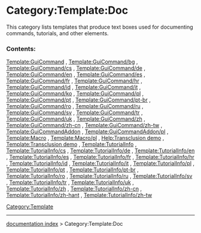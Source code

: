 # Category:Template:Doc
This category lists templates that produce text boxes used for documenting commands, tutorials, and other elements.

### Contents:

[Template:GuiCommand](Template:GuiCommand.md) , [Template:GuiCommand/bg](Template:GuiCommand/bg.md) , [Template:GuiCommand/cs](Template:GuiCommand/cs.md) , [Template:GuiCommand/de](Template:GuiCommand/de.md) , [Template:GuiCommand/en](Template:GuiCommand/en.md) , [Template:GuiCommand/es](Template:GuiCommand/es.md) , [Template:GuiCommand/fr](Template:GuiCommand/fr.md) , [Template:GuiCommand/hr](Template:GuiCommand/hr.md) , [Template:GuiCommand/id](Template:GuiCommand/id.md) , [Template:GuiCommand/it](Template:GuiCommand/it.md) , [Template:GuiCommand/ko](Template:GuiCommand/ko.md) , [Template:GuiCommand/pl](Template:GuiCommand/pl.md) , [Template:GuiCommand/pt](Template:GuiCommand/pt.md) , [Template:GuiCommand/pt-br](Template:GuiCommand/pt-br.md) , [Template:GuiCommand/ro](Template:GuiCommand/ro.md) , [Template:GuiCommand/ru](Template:GuiCommand/ru.md) , [Template:GuiCommand/sv](Template:GuiCommand/sv.md) , [Template:GuiCommand/tr](Template:GuiCommand/tr.md) , [Template:GuiCommand/uk](Template:GuiCommand/uk.md) , [Template:GuiCommand/zh](Template:GuiCommand/zh.md) , [Template:GuiCommand/zh-cn](Template:GuiCommand/zh-cn.md) , [Template:GuiCommand/zh-tw](Template:GuiCommand/zh-tw.md) , [Template:GuiCommandAddon](Template:GuiCommandAddon.md) , [Template:GuiCommandAddon/pl](Template:GuiCommandAddon/pl.md) , [Template:Macro](Template:Macro.md) , [Template:Macro/pl](Template:Macro/pl.md) , [Help:Transclusion demo](Help:Transclusion_demo.md) , [Template:Transclusion demo](Template:Transclusion_demo.md) , [Template:TutorialInfo](Template:TutorialInfo.md) , [Template:TutorialInfo/cs](Template:TutorialInfo/cs.md) , [Template:TutorialInfo/de](Template:TutorialInfo/de.md) , [Template:TutorialInfo/en](Template:TutorialInfo/en.md) , [Template:TutorialInfo/es](Template:TutorialInfo/es.md) , [Template:TutorialInfo/fr](Template:TutorialInfo/fr.md) , [Template:TutorialInfo/hr](Template:TutorialInfo/hr.md) , [Template:TutorialInfo/id](Template:TutorialInfo/id.md) , [Template:TutorialInfo/it](Template:TutorialInfo/it.md) , [Template:TutorialInfo/pl](Template:TutorialInfo/pl.md) , [Template:TutorialInfo/pt](Template:TutorialInfo/pt.md) , [Template:TutorialInfo/pt-br](Template:TutorialInfo/pt-br.md) , [Template:TutorialInfo/ro](Template:TutorialInfo/ro.md) , [Template:TutorialInfo/ru](Template:TutorialInfo/ru.md) , [Template:TutorialInfo/sv](Template:TutorialInfo/sv.md) , [Template:TutorialInfo/tr](Template:TutorialInfo/tr.md) , [Template:TutorialInfo/uk](Template:TutorialInfo/uk.md) , [Template:TutorialInfo/zh](Template:TutorialInfo/zh.md) , [Template:TutorialInfo/zh-cn](Template:TutorialInfo/zh-cn.md) , [Template:TutorialInfo/zh-hant](Template:TutorialInfo/zh-hant.md) , [Template:TutorialInfo/zh-tw](Template:TutorialInfo/zh-tw.md)

[Category:Template](Category:Template.md)

---
[documentation index](../README.md) > Category:Template:Doc
